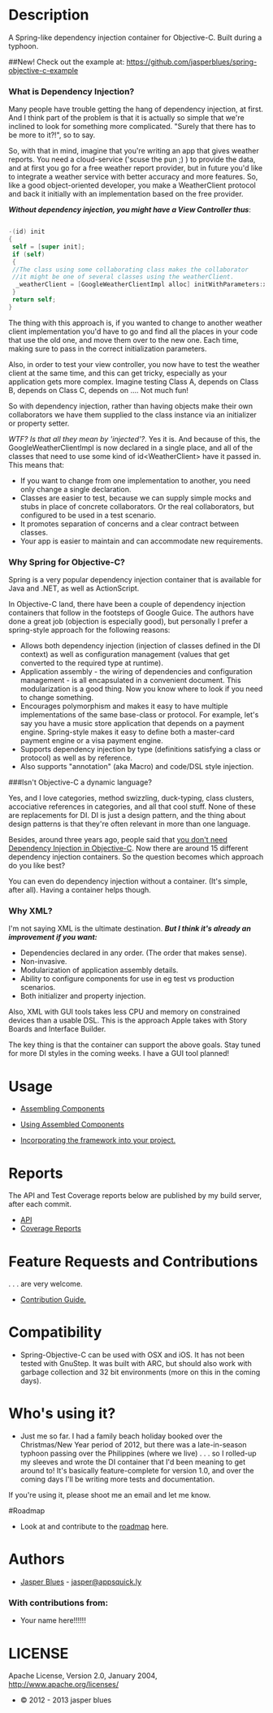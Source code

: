# Description

A Spring-like dependency injection container for Objective-C. Built during a typhoon. 

##New! 
Check out the example at: https://github.com/jasperblues/spring-objective-c-example

### What is Dependency Injection? 

Many people have trouble getting the hang of dependency injection, at first. And I think part of the problem is that
it is actually so simple that we're inclined to look for something more complicated. "Surely that there has to be
more to it?!", so to say.  

So, with that in mind, imagine that you're writing an app that gives weather reports. You need a cloud-service ('scuse the pun ;) ) to provide the data, and at first you go for a free weather report provider, but in future you'd like to integrate a weather service with better accuracy and more features. So, like a good object-oriented developer, you make a WeatherClient protocol and back it initially with an implementation based on the free provider. 

___Without dependency injection, you might have a View Controller thus___: 

```objective-c

-(id) init 
{
 self = [super init];
 if (self) 
 {
 //The class using some collaborating class makes the collaborator
 //it might be one of several classes using the weatherClient. 
  _weatherClient = [GoogleWeatherClientImpl alloc] initWithParameters:xyz];
 }
 return self;
}

```
The thing with this approach is, if you wanted to change to another weather client implementation you'd have to go
and find all the places in your code that use the old one, and move them over to the new one. Each time, making sure to pass in the correct initialization parameters. 

Also, in order to test your view controller, you now have to test the weather client at the same time, and this 
can get tricky, especially as your application gets more complex. Imagine testing Class A, depends on Class B, depends on Class C, depends on .... Not much fun!

So with dependency injection, rather than having objects make their own collaborators we have them supplied to the class instance via an initializer or property setter. 

_WTF? Is that all they mean by 'injected'?_. Yes it is. And because of this, the GoogleWeatherClientImpl is now 
declared in a single place, and all of the classes that need to use some kind of id&lt;WeatherClient&gt; have it 
passed in. This means that: 

* If you want to change from one implementation to another, you need only change a single declaration. 
* Classes are easier to test, because we can supply simple mocks and stubs in place of concrete collaborators. Or the real collaborators, but configured to be used in a test scenario.
* It promotes separation of concerns and a clear contract between classes. 
* Your app is easier to maintain and can accommodate new requirements. 



### Why Spring for Objective-C?

Spring is a very popular dependency injection container that is available for Java and .NET, as well as ActionScript.  

In Objective-C land, there have been a couple of dependency injection containers that follow in the footsteps of 
Google Guice. The authors have done a great job (objection is especially good), but personally I prefer a 
spring-style approach for the following reasons:

* Allows both dependency injection (injection of classes defined in the DI context) as well as configuration 
 management (values that get converted to the required type at runtime).
* Application assembly - the wiring of dependencies and configuration management - is all encapsulated in a 
convenient document. This modularization is a good thing. Now you know where to look if you need to change something. 
* Encourages polymorphism and makes it easy to have multiple implementations of the same base-class or protocol. 
 For example, let's say you have a music store application that depends on a payment engine. Spring-style makes it
easy to define both a master-card payment engine or a visa payment engine.
* Supports dependency injection by type (definitions satisfying a class or protocol) as well as by reference. 
* Also supports "annotation" (aka Macro) and code/DSL style injection.



###Isn't Objective-C a dynamic language? 

Yes, and I love categories, method swizzling, duck-typing, class clusters, accociative references in categories, and 
all that cool stuff. None of these are replacements for DI. DI is just a design pattern, and the thing about design
patterns is that they're often relevant in more than one language. 

Besides, around three years ago, people said that <a href="http://stackoverflow.com/questions/309711/dependency-injection-framework-for-cocoa">
you don't need Dependency Injection in Objective-C</a>. Now there are around 15 different dependency injection 
containers. So the question becomes which approach do you like best? 

You can even do dependency injection without a container. (It's simple, after all). Having a container helps though. 



### Why XML? 

I'm not saying XML is the ultimate destination. ___But I think it's already an improvement if you want:___

* Dependencies declared in any order. (The order that makes sense).  
* Non-invasive.
* Modularization of application assembly details.  
* Ability to configure components for use in eg test vs production scenarios. 
* Both initializer and property injection. 

Also, XML with GUI tools takes less CPU and memory on constrained devices than a usable DSL. This is the approach 
Apple takes with Story Boards and Interface Builder. 

The key thing is that the container can support the above goals. Stay tuned for more DI styles in the coming weeks. 
I have a GUI tool planned! 


# Usage


* <a href="https://github.com/jasperblues/spring-objective-c/wiki/Assembling-Components">Assembling Components</a>

* <a href="https://github.com/jasperblues/spring-objective-c/wiki/Using-Assembled-Components">Using Assembled Components</a>

* <a href="https://github.com/jasperblues/spring-objective-c/wiki/Incorporating">Incorporating the framework into your project.</a>

# Reports

The API and Test Coverage reports below are published by my build server, after each commit. 

* <a href="http://jasperblues.github.com/spring-objective-c/api/index.html">API</a>
* <a href="http://jasperblues.github.com/spring-objective-c/coverage/index.html">Coverage Reports</a>



# Feature Requests and Contributions

. . . are very welcome. 

* <a href="https://github.com/jasperblues/spring-objective-c/wiki/Contribution-Guide">Contribution Guide.</a>


# Compatibility 

* Spring-Objective-C can be used with OSX and iOS. It has not been tested with GnuStep. It was built with ARC, but
should also work with garbage collection and 32 bit environments (more on this in the coming days). 

# Who's using it? 

* Just me so far. I had a family beach holiday booked over the Christmas/New Year period of 2012, but there was a 
late-in-season typhoon passing over the Philippines (where we live) . . . so I rolled-up my sleeves and wrote the DI
container that I'd been meaning to get around to! It's basically feature-complete for version 1.0, and over the 
coming days I'll be writing more tests and documentation.
 
 If you're using it, please shoot me an email and let me know.

#Roadmap

* Look at and contribute to the <a href="https://github.com/jasperblues/spring-objective-c/wiki/Roadmap">roadmap</a> here.
 
 
# Authors

* <a href="http://ph.linkedin.com/pub/jasper-blues/8/163/778">Jasper Blues</a> - <a href="mailto:jasper@appsquick.ly?Subject=spring-objective-c">jasper@appsquick.ly</a>
         
### With contributions from: 

* Your name here!!!!!!  


# LICENSE

Apache License, Version 2.0, January 2004, http://www.apache.org/licenses/

* © 2012 - 2013 jasper blues


